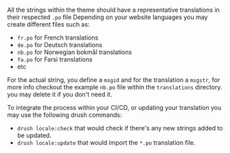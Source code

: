 All the strings within the theme should have a representative translations in their respected `.po` file
Depending on your website languages you may create different files such as:

- `fr.po` for French translations
- `de.po` for Deutsch translations
- `nb.po` for Norwegian bokmål translations
- `fa.po` for Farsi translations
- etc

For the actual string, you define a `msgid` and for the translation a `msgstr`, for more info checkout the example `nb.po` file within the `translations` directory.
you may delete it if you don't need it.

To integrate the process within your CI/CD, or updating your translation you may use the following drush commands:

- `drush locale:check` that would check if there's any new strings added to be updated.
- `drush locale:update` that would import the `*.po` translation file.
